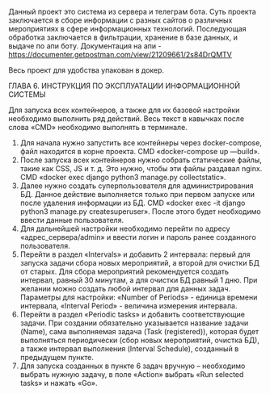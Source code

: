   Данный проект это система из сервера и телеграм бота. Суть проекта заключается в сборе информации с разных сайтов о различных мероприятиях в сфере информационных технологий. Последующая обработка заключается в фильтрации, хранение в базе данных, и выдаче по апи боту. 
Документация на апи - https://documenter.getpostman.com/view/21209661/2s84DrQMTV
 
 Весь проект для удобства упакован в докер. 


ГЛАВА 6. ИНСТРУКЦИЯ ПО ЭКСПЛУАТАЦИИ ИНФОРМАЦИОННОЙ СИСТЕМЫ

Для запуска всех контейнеров, а также для их базовой настройки необходимо выполнить ряд действий. Весь текст в кавычках после слова «CMD» необходимо выполнять в терминале.
1.	Для начала нужно запустить все контейнеры через docker-compose, файл находится в корне проекта. CMD «docker-compose up —build».
2.	После запуска всех контейнеров нужно собрать статические файлы, такие как CSS, JS и т. д. Это нужно, чтобы эти файлы раздавал nginx. CMD «docker exec django python3 manage.py collectstatic».
3.	Далее нужно создать суперпользователя для администрирования БД. Данное действие выполняется только при первом запуске или после удаления информации из БД. CMD «docker exec -it django python3 manage.py createsuperuser». После этого будет необходимо ввести данные пользователя.
4.	Для дальнейшей настройки необходимо перейти по адресу «адрес_сервера/admin» и ввести логин и пароль ранее созданного пользователя. 
5.	Перейти в раздел «Intervals» и добавить 2 интервала: первый для запуска задачи сбора новых мероприятий, а второй для очистки БД от старых. Для сбора мероприятий рекомендуется создать интервал, равный 30 минутам, а для очистки БД равный 1 дню. При желании можно создать любой интервал для данных задач. Параметры для настройки: «Number of Periods» - единица времени интервала, «Interval Period» - величина измерения интервала.
6.	Перейти в раздел «Periodic tasks» и добавить соответствующие задачи. При создании обязательно указывается название задачи (Name), сама выполняемая задача (Task (registered)), которая будет выполняться периодически (сбор новых мероприятий, очистка БД), а также интервал выполнения (Interval Schedule), созданный в предыдущем пункте.
7.	Для запуска созданных в пункте 6 задач вручную – необходимо выбрать нужную задачу, в поле «Action» выбрать «Run selected tasks» и нажать «Go».
